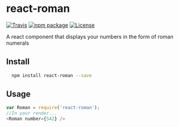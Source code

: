 # react-roman
[![Travis][build-badge]][build]
[![npm package][npm-badge]][npm]
[![License][license-badge]][license]


A react component that displays your numbers in the form of roman numerals

[build-badge]: https://img.shields.io/travis/lasseborly/react-roman/master.svg?style=flat-square
[build]: https://travis-ci.org/lasseborly/react-roman

[npm-badge]: https://img.shields.io/npm/v/react-roman.svg?style=flat-square
[npm]: https://www.npmjs.org/package/react-roman

[license-badge]: https://img.shields.io/npm/l/react-roman.svg?style=flat-square
[license]: https://www.npmjs.com/package/react-roman

## Install
```bash
  npm install react-roman --save
```

## Usage
```javascript
var Roman = require('react-roman');
//In your render...
<Roman number={542} />
```
